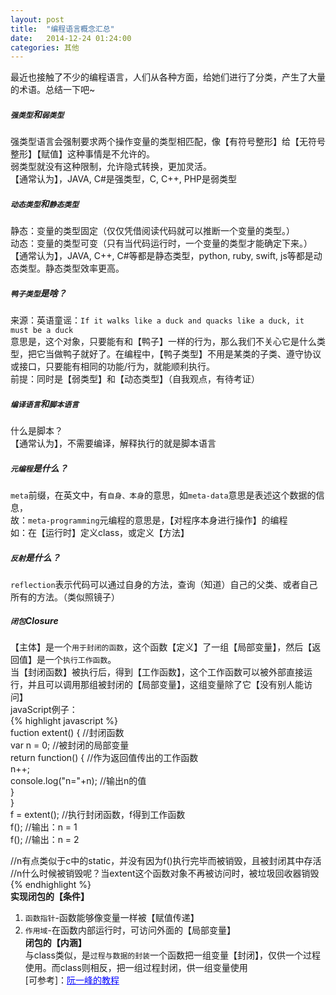 ```yaml
---     
layout: post     
title:  "编程语言概念汇总"     
date:   2014-12-24 01:24:00     
categories: 其他     
---     
```


最近也接触了不少的编程语言，人们从各种方面，给她们进行了分类，产生了大量的术语。总结一下吧~        
##### `强类型`和`弱类型`     
强类型语言会强制要求两个操作变量的类型相匹配，像【有符号整形】给【无符号整形】【赋值】这种事情是不允许的。    
弱类型就没有这种限制，允许隐式转换，更加灵活。    
【通常认为】，JAVA, C#是强类型，C, C++, PHP是弱类型     

##### `动态类型`和`静态类型`     
静态：变量的类型固定（仅仅凭借阅读代码就可以推断一个变量的类型。）     
动态：变量的类型可变（只有当代码运行时，一个变量的类型才能确定下来。）     
【通常认为】，JAVA, C++, C#等都是静态类型，python, ruby, swift, js等都是动态类型。静态类型效率更高。     

##### `鸭子类型`是啥？     
来源：英语童谣：`If it walks like a duck and quacks like a duck, it must be a duck`    
意思是，这个对象，只要能有和【鸭子】一样的行为，那么我们不关心它是什么类型，把它当做鸭子就好了。在编程中，【鸭子类型】不用是某类的子类、遵守协议或接口，只要能有相同的功能/行为，就能顺利执行。    
前提：同时是【弱类型】和【动态类型】（自我观点，有待考证）     

##### `编译语言`和`脚本语言`     
什么是脚本？    
【通常认为】，不需要编译，解释执行的就是脚本语言     

##### `元编程`是什么？     
`meta`前缀，在英文中，有`自身、本身`的意思，如`meta-data`意思是表述这个数据的信息，    
故：`meta-programming`元编程的意思是，【对程序本身进行操作】的编程    
如：在【运行时】定义class，或定义【方法】     

##### `反射`是什么？     
`reflection`表示代码可以通过自身的方法，查询（知道）自己的父类、或者自己所有的方法。（类似照镜子）     


##### `闭包`Closure     
【主体】是一个`用于封闭的函数`，这个函数【定义】了一组【局部变量】，然后【返回值】是一个`执行工作函数`。    
当【封闭函数】被执行后，得到【工作函数】，这个工作函数可以被外部直接运行，并且可以调用那组被封闭的【局部变量】，这组变量除了它【没有别人能访问】    
javaScript例子：     
{% highlight javascript %}     
fuction extent() {  //封闭函数     
    var n = 0;      //被封闭的局部变量     
    return function() {     //作为返回值传出的工作函数     
        n++;        
        console.log("n="+n);    //输出n的值     
    }     
}     
f = extent();       //执行封闭函数，f得到工作函数     
f();                //输出：n = 1     
f();                //输出：n = 2     

//n有点类似于c中的static，并没有因为f()执行完毕而被销毁，且被封闭其中存活     
//n什么时候被销毁呢？当extent这个函数对象不再被访问时，被垃圾回收器销毁     
{% endhighlight %}     
**实现闭包的【条件】**     
1. `函数指针`-函数能够像变量一样被【赋值传递】    
2. `作用域`-在函数内部运行时，可访问外面的【局部变量】       
**闭包的【内涵】**     
与class类似，是`过程与数据的封装`一个函数把一组变量【封闭】，仅供一个过程使用。而class则相反，把一组过程封闭，供一组变量使用    
[可参考]：<a href="http://www.ruanyifeng.com/blog/2009/08/learning_javascript_closures.html" style="color:blue">阮一峰的教程</a>     


